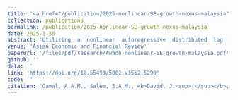 ```yaml
---
title: '<a href="/publication/2025-nonlinear-SE-growth-nexus-malaysia" style="text-decoration:none;">Investigating  the  effect  of  the  shadow  economy  on Malaysia’seconomic growth: Insight from a nonlinear perspective</a>'
collection: publications
permalink: /publication/2025-nonlinear-SE-growth-nexus-malaysia
date: 2025-1-30
abstract: 'Utilizing  a  nonlinear  autoregressive  distributed  lag  (NARDL)  model,  this study aims to find out if the shadow economy's (SE) effect on Malaysia's economic growth is not linear from 1970 to 2022. This model uniquely identifies potential nonlinearities or  asymmetries  in the relationship between SE and growth. The results  of the bounds tests show that there is a strong long-term link between economic growth and both good and bad changes in the SE, as well as variableslike inflation, urban population growth in cities,  financial  development,  and  economicuncertainty.  Furthermore,  the  results indicate that the SE’s influence on growth is nonlinear, both in the short and long term. In particular, both growing  and shrinking the  SE have positive effects  on growth, but growing the SE has a bigger long-term effect than shrinking it. Conversely, in the short term, reductions in the SE’s size have a greater impact. Additionally, inflation, urban population  growth,  financial  development,  and  economic  uncertainties  emerge  as  key determinants of growth across both time horizons. These findings suggest the need for policies that reduce the size of the shadow economy and encourage the shift from informal to formal economic activities to foster sustained economic growth.'
venue: 'Asian Economic and Financial Review'
paperurl: '/files/pdf/research/Awadh-nonlinear-SE-growth-malaysia.pdf'
github: ''
data: ''
link: 'https://doi.org/10.55493/5002.v15i2.5290'
code: ''
citation: 'Gamal, A.A.M., Salem, S.A.M., <b>David, J.<sup>†</sup></b>, Tha, G.P., & Viswanathan, K.K. (2025). &quot;2025-nonlinear-SE-growth.&quot; <i>Asian Economic and Financial Review</i>, <i>15</i>(2), 182-195. https://doi.org/10.55493/5002.v15i2.5290.'
---
```

